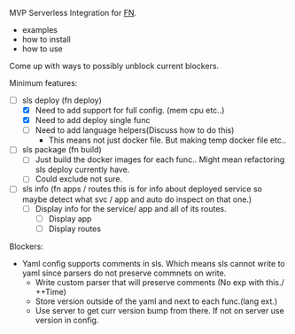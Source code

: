 MVP Serverless Integration for [FN](https://github.com/fnproject/fn).

- examples
- how to install
- how to use


Come up with  ways to possibly unblock current blockers.

Minimum features:

- [ ] sls deploy (fn deploy)
    - [x] Need to add support for full config. (mem cpu etc..)
    - [x] Need to add deploy single func
    - [ ] Need to add language helpers(Discuss how to do this)
        - This means not just docker file. But making temp docker file etc..
- [ ] sls package (fn build)
    - [ ] Just build the docker images for each func.. Might mean refactoring sls deploy currently have.
    - [ ] Could exclude not sure.
- [ ] sls info (fn apps / routes this is for info about deployed service so maybe detect what svc / app and auto do inspect on that one.)
    - [ ] Display info for the service/ app and all of its routes.
        - [ ] Display app
        - [ ] Display routes

Blockers:

- Yaml config supports comments in sls. Which means sls cannot write to yaml since parsers do not preserve commnets on write.
    - Write custom parser that will preserve comments (No exp with this./ ++Time)
    - Store version outside of the yaml and next to each func.(lang ext.)
    - Use server to get curr version bump from there. If not on server use version in config.
